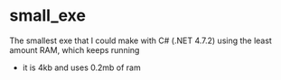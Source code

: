 # small_exe
The smallest exe that I could make with C# (.NET 4.7.2) using the least amount RAM, which keeps running

- it is 4kb and uses 0.2mb of ram
